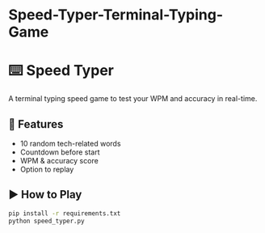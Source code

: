# Speed-Typer-Terminal-Typing-Game
# ⌨️ Speed Typer

A terminal typing speed game to test your WPM and accuracy in real-time.

## 🚀 Features
- 10 random tech-related words
- Countdown before start
- WPM & accuracy score
- Option to replay

## ▶️ How to Play

```bash
pip install -r requirements.txt
python speed_typer.py
